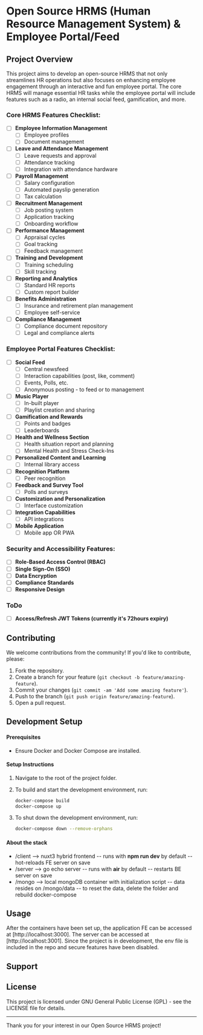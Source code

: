 # Open Source HRMS (Human Resource Management System) & Employee Portal/Feed

## Project Overview

This project aims to develop an open-source HRMS that not only streamlines HR operations but also focuses on enhancing employee engagement through an interactive and fun employee portal. The core HRMS will manage essential HR tasks while the employee portal will include features such as a radio, an internal social feed, gamification, and more.

### Core HRMS Features Checklist:

- [ ] **Employee Information Management**
  - [ ] Employee profiles
  - [ ] Document management
- [ ] **Leave and Attendance Management**
  - [ ] Leave requests and approval
  - [ ] Attendance tracking
  - [ ] Integration with attendance hardware
- [ ] **Payroll Management**
  - [ ] Salary configuration
  - [ ] Automated payslip generation
  - [ ] Tax calculation
- [ ] **Recruitment Management**
  - [ ] Job posting system
  - [ ] Application tracking
  - [ ] Onboarding workflow
- [ ] **Performance Management**
  - [ ] Appraisal cycles
  - [ ] Goal tracking
  - [ ] Feedback management
- [ ] **Training and Development**
  - [ ] Training scheduling
  - [ ] Skill tracking
- [ ] **Reporting and Analytics**
  - [ ] Standard HR reports
  - [ ] Custom report builder
- [ ] **Benefits Administration**
  - [ ] Insurance and retirement plan management
  - [ ] Employee self-service
- [ ] **Compliance Management**
  - [ ] Compliance document repository
  - [ ] Legal and compliance alerts

### Employee Portal Features Checklist:

- [ ] **Social Feed**
  - [ ] Central newsfeed
  - [ ] Interaction capabilities (post, like, comment)
  - [ ] Events, Polls, etc.
  - [ ] Anonymous posting - to feed or to management
- [ ] **Music Player**
  - [ ] In-built player
  - [ ] Playlist creation and sharing
- [ ] **Gamification and Rewards**
  - [ ] Points and badges
  - [ ] Leaderboards
- [ ] **Health and Wellness Section**
  - [ ] Health situation report and planning
  - [ ] Mental Health and Stress Check-Ins
- [ ] **Personalized Content and Learning**
  - [ ] Internal library access
- [ ] **Recognition Platform**
  - [ ] Peer recognition
- [ ] **Feedback and Survey Tool**
  - [ ] Polls and surveys
- [ ] **Customization and Personalization**
  - [ ] Interface customization
- [ ] **Integration Capabilities**
  - [ ] API integrations
- [ ] **Mobile Application**
  - [ ] Mobile app OR PWA

### Security and Accessibility Features:

- [ ] **Role-Based Access Control (RBAC)**
- [ ] **Single Sign-On (SSO)**
- [ ] **Data Encryption**
- [ ] **Compliance Standards**
- [ ] **Responsive Design**

### ToDo

- [ ] **Access/Refresh JWT Tokens (currently it's 72hours expiry)**

## Contributing

We welcome contributions from the community! If you'd like to contribute, please:

1. Fork the repository.
2. Create a branch for your feature (`git checkout -b feature/amazing-feature`).
3. Commit your changes (`git commit -am 'Add some amazing feature'`).
4. Push to the branch (`git push origin feature/amazing-feature`).
5. Open a pull request.

## Development Setup

#### Prerequisites

- Ensure Docker and Docker Compose are installed.

#### Setup Instructions

1. Navigate to the root of the project folder.
2. To build and start the development environment, run:

   ```bash
   docker-compose build
   docker-compose up

   ```

3. To shut down the development environment, run:

   ```bash
   docker-compose down --remove-orphans

   ```

#### About the stack

- /client --> nuxt3 hybrid frontend
  -- runs with **npm run dev** by default
  -- hot-reloads FE server on save
- /server --> go echo server
  -- runs with **air** by default
  -- restarts BE server on save
- /mongo --> local mongoDB container with initialization script
  -- data resides on /mongo/data
  -- to reset the data, delete the folder and rebuild docker-compose

## Usage

After the containers have been set up, the application FE can be accessed at [http://localhost:3000]. The server can be accessed at [http://localhost:3001]. Since the project is in development, the env file is included in the repo and secure features have been disabled.

## Support

## License

This project is licensed under GNU General Public License (GPL) - see the LICENSE file for details.

---

Thank you for your interest in our Open Source HRMS project!
